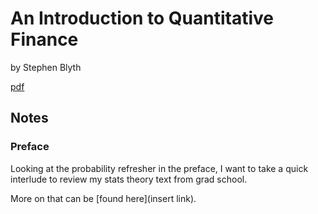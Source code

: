 # An Introduction to Quantitative Finance 

by Stephen Blyth

[pdf](https://vittaquant-ai.com/wp-content/uploads/2021/08/An-Introduction-to-Quantitative-Finance-by-Stephen-Blyth.pdf)

## Notes

### Preface

Looking at the probability refresher in the preface, I want to take a quick 
interlude to review my stats theory text from grad school. 

More on that can be [found here](insert link).